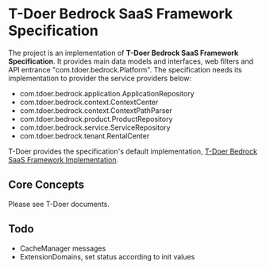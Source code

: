 # T-Doer Bedrock SaaS Framework Specification

The project is an implementation of **T-Doer Bedrock SaaS Framework Specification**. It provides 
main data models and interfaces, web filters and API entrance "com.tdoer.bedrock.Platform". The 
specification needs its implementation to provider the service providers below:

- com.tdoer.bedrock.application.ApplicationRepository
- com.tdoer.bedrock.context.ContextCenter
- com.tdoer.bedrock.context.ContextPathParser
- com.tdoer.bedrock.product.ProductRepository
- com.tdoer.bedrock.service.ServiceRepository
- com.tdoer.bedrock.tenant.RentalCenter

T-Doer provides the specification's default implementation, 
[T-Doer Bedrock SaaS Framework Implementation](https://github.com/t-doer/tdoer-bedrock-impl).

## Core Concepts

Please see T-Doer documents.

## Todo

- CacheManager messages
- ExtensionDomains, set status according to init values

